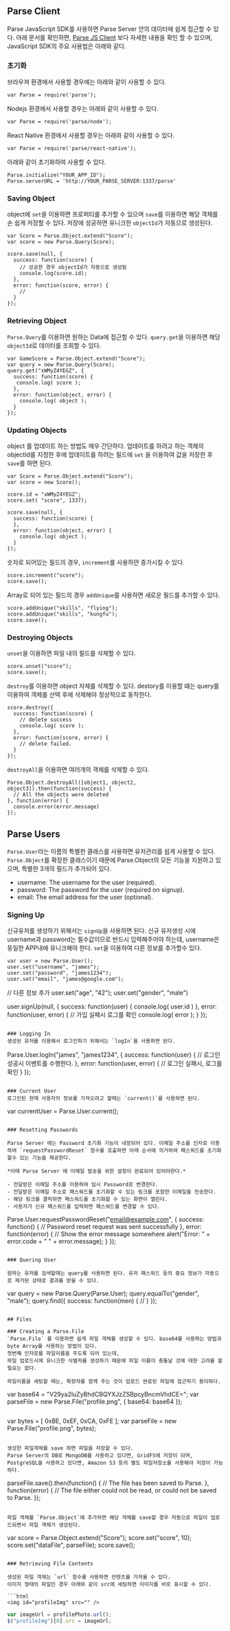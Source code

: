 ## Parse Client

Parse JavaScript SDK를 사용하면 Parse Server 안의 데이터에 쉽게 접근할 수 있다.
아래 문서를 확인하면, [Parse JS Client](http://docs.parseplatform.org/js/guide/) 보다 자세한 내용을 확인 할 수 있으며, JavaScript SDK의 주요 사용법은 아래와 같다.

### 초기화

브라우져 환경에서 사용할 경우에는 아래와 같이 사용할 수 있다.

```
var Parse = require('parse');
```

Nodejs 환경에서 사용할 경우는 아래와 같이 사용할 수 있다.

```
var Parse = require('parse/node');
```

React Native 환경에서 사용할 경우는 아래와 같이 사용할 수 있다.

```
var Parse = require('parse/react-native');
```

아래와 같이 초기화하여 사용할 수 있다.

```
Parse.initialize("YOUR_APP_ID");
Parse.serverURL = 'http://YOUR_PARSE_SERVER:1337/parse'
```

### Saving Object

object에 `set`을 이용하면 프로퍼티를 추가할 수 있으며
`save`를 이용하면 해당 객체를 손 쉽게 저장할 수 있다. 저장에 성공하면 유니크한 `objectId`가 자동으로 생성된다.

```
var Score = Parse.Object.extend("Score");
var score = new Parse.Query(Score);

score.save(null, {
  success: function(score) {
    // 성공한 경우 objectId가 자동으로 생성됨
    console.log(score.id);
  },
  error: function(score, error) {
    //
  }
});
```

### Retrieving Object

`Parse.Query`를 이용하면 원하는 Data에 접근할 수 있다.
`query.get`을 이용하면 해당 `objectId`로 데이터를 조회할 수 있다.

```
var GameScore = Parse.Object.extend("Score");
var query = new Parse.Query(Score);
query.get("xWMyZ4YEGZ", {
  success: function(score) {
   console.log( score );
  },
  error: function(object, error) {
    console.log( object );
  }
});
```

### Updating Objects

object 를 업데이트 하는 방법도 매우 간단하다. 업데이트를 하려고 하는 객체의 objectId를 지정한 후에 업데이트를 하려는 필드에 `set` 을 이용하여 값을 저장한 후 `save`를 하면 된다.

```
var Score = Parse.Object.extend("Score");
var score = new Score();

score.id = "xWMyZ4YEGZ";
score.set( "score", 1337);

score.save(null, {
  success: function(score) {
  },
  error: function(object, error) {
    console.log( object );
  }
});
```

숫자로 되어있는 필드의 경우, `increment`를 사용하먄 증가시킬 수 있다.

```
score.increment("score");
score.save();
```

Array로 되어 있는 필드의 경우 `addUnique`를 사용하면 새로운 필드를 추가할 수 있다.

```
score.addUnique("skills", "flying");
score.addUnique("skills", "kungfu");
score.save();
```

### Destroying Objects

`unset`을 이용하면 파일 내의 필드를 삭제할 수 있다.

```
score.unset("score");
score.save();
```

`destroy`를 이용하면 object 자체를 삭제할 수 있다. destory를 이용할 떄는 query를 이용하여 객체를 선택 후에 삭제해야 정상적으로 동작한다.

```
score.destroy({
  success: function(score) {
    // delete success
    console.log( score );
  },
  error: function(score, error) {
    // delete failed.
  }
});
````

`destroyAll`을 이용하면 여러개의 객체를 삭제할 수 있다.

```
Parse.Object.destroyAll([object1, object2, object3]).then(function(success) {
  // All the objects were deleted
}, function(error) {
  console.error(error.message)
});
```

## Parse Users

`Parse.User`라는 이름의 특별한 클래스를 사용하면 유저관리를 쉽게 사용할 수 있다.
`Parse.Object`를 확장한 클래스이기 때문에 Parse.Object의 모든 기능을 지원하고 있으며, 특별한 3개의 필드가 추가되어 있다.

- username: The username for the user (required).
- password: The password for the user (required on signup).
- email: The email address for the user (optional).

### Signing Up
신규유저를 생성하기 위해서는 `signUp`을 사용하면 된다.
신규 유저생성 시에 username과 password는 필수값이므로 반드시 입력해주어야 하는데, username은 동일한 APP내에 유니크해야 한다.
`set`을 이용하여 다른 정보를 추가할수 있다. 

```
var user = new Parse.User();
user.set("username", "james");
user.set("password", "james1234");
user.set("email", "james@google.com");

```
// 다른 정보 추가
user.set("age", "42");
user.set("gender", "male")

user.signUp(null, {
  success: function(user) {
    console.log( user.id )
  },
  error: function(user, error) {
    // 가입 실패시 로그를 확인
    console.log( error );
  }
});
```

### Logging In
생성된 유저를 이용해서 로그인하기 위해서는 `logIn`을 사용하면 된다.

```
Parse.User.logIn("james", "james1234", {
  success: function(user) {
    // 로그인 성공시 이벤트를 수행한다.
  },
  error: function(user, error) {
    // 로그인 실패시, 로그를 확인
  }
});
```

### Current User
로그인된 현재 사용자의 정보를 가져오려고 할때는 `current()`를 사용하면 된다.

```
var currentUser = Parse.User.current();
```

### Resetting Passwords

Parse Server 에는 Password 초기화 기능이 내장되어 있다. 이메일 주소를 인자로 이용하여 `requestPasswordReset` 함수를 호출하면 아래 순서에 의거하여 패스워드를 초기화할수 있는 기능을 제공한다.

*이때 Parse Server 에 이메일 발송을 위한 설정이 완료되어 있어야한다.*

- 전달받은 이메일 주소를 이용하여 임시 Password로 변경한다. 
- 전달받은 이메일 주소로 패스워드를 초기화할 수 있는 링크를 포함한 이메일을 전송한다.
- 해당 링크를 클릭하면 패스워드를 초기화할 수 있는 화면이 열린다.
- 사용자가 신규 패스워드를 입력하면 패스워드를 변경할 수 있다.

```
Parse.User.requestPasswordReset("email@example.com", {
  success: function() {
  // Password reset request was sent successfully
  },
  error: function(error) {
    // Show the error message somewhere
    alert("Error: " + error.code + " " + error.message);
  }
});
```

### Quering User

원하는 유저를 검색할때는 query를 사용하면 된다. 유저 패스워드 등의 중요 정보가 자동으로 제거된 상태로 결과를 받을 수 있다.

```
var query = new Parse.Query(Parse.User);
query.equalTo("gender", "male");
query.find({
  success: function(men) {
    // 
  }
});
```

## Files

### Creating a Parse.File
`Parse.File` 를 이용하면 쉽게 파일 객체를 생성할 수 있다. base64를 사용하는 방법과 byte Array를 사용하는 방법이 있다.
첫번째 인자로를 파일이름을 주도록 되어 있는데,
파일 업로드시에 유니크한 식별자를 생성하기 때문에 파일 이름이 충돌날 것에 대한 고려를 할 필요는 없다.

파일이름을 세팅할 때는, 확장자를 함께 주는 것이 업로드 완료된 파일에 접근하기 용이하다.

```
var base64 = "V29ya2luZyBhdCBQYXJzZSBpcyBncmVhdCE=";
var parseFile = new Parse.File("profile.png", { base64: base64 }); 
```

```
var bytes = [ 0xBE, 0xEF, 0xCA, 0xFE ];
var parseFile = new Parse.File("profile.png", bytes);
```

생성한 파일객체를 save 하면 파일을 저장할 수 있다.
Parse Server의 DB로 MongoDB를 사용하고 있다면, GridFS에 저장이 되며,
PostgreSQL을 사용하고 있다면, Amazon S3 등의 별도 파일저장소를 사용해야 저장이 가능하다.

```
parseFile.save().then(function() {
  // The file has been saved to Parse.
}, function(error) {
  // The file either could not be read, or could not be saved to Parse.
});
```

파일 객체를 `Parse.Object`에 추가하면 해당 객체를 save할 경우 자동으로 파일이 업로드되면서 파일 객체가 생성된다.

```
var score = Parse.Object.extend("Score");
score.set("score", 10);
score.set("dataFile", parseFile);
score.save();
```

### Retrieving File Contents

생성된 파일 객체는 `url` 함수를 사용하면 컨텐츠를 가져올 수 있다.
이미지 형태의 파일인 경우 아래와 같이 src에 세팅하면 이미지를 바로 표시할 수 있다.

```html
<img id="profileImg" src="" />
```

```javascript
var imageUrl = profilePhoto.url();
$("profileImg")[0].src = imageUrl;
```
